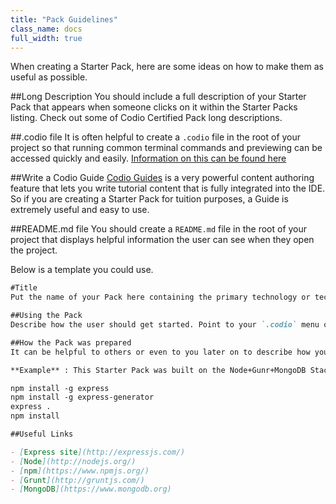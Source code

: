 ```yaml
---
title: "Pack Guidelines"
class_name: docs
full_width: true
---
```


When creating a Starter Pack, here are some ideas on how to make them as useful as possible.

##Long Description
You should include a full description of your Starter Pack that appears when someone clicks on it within the Starter Packs listing. Check out some of Codio Certified Pack long descriptions.

##.codio file
It is often helpful to create a `.codio` file in the root of your project so that running common terminal commands and previewing can be accessed quickly and easily. [Information on this can be found here](/docs/boxes/runmenu/)

##Write a Codio Guide
[Codio Guides](/docs/ide/tools/guides/) is a very powerful content authoring feature that lets you write tutorial content that is fully integrated into the IDE. So if you are creating a Starter Pack for tuition purposes, a Guide is extremely useful and easy to use.

##README.md file
You should create a `README.md` file in the root of your project that displays helpful information the user can see when they open the project.

Below is a template you could use. 

```markdown
#Title
Put the name of your Pack here containing the primary technology or technologies with a version number, along with a short description. 

##Using the Pack
Describe how the user should get started. Point to your `.codio` menu options if you have created any.

##How the Pack was prepared
It can be helpful to others or even to you later on to describe how you built the Pack. What we often do is to include a set of instructions that can be pasted into a Bash script to recreate the Pack with a single command.

**Example** : This Starter Pack was built on the Node+Gunr+MongoDB Stack. We than ran the following commands before creating the Pack.

npm install -g express
npm install -g express-generator
express .
npm install

##Useful Links

- [Express site](http://expressjs.com/)
- [Node](http://nodejs.org/)
- [npm](https://www.npmjs.org/)
- [Grunt](http://gruntjs.com/)
- [MongoDB](https://www.mongodb.org)

```


